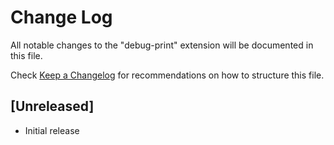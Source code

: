 # Change Log

All notable changes to the "debug-print" extension will be documented in this file.

Check [Keep a Changelog](http://keepachangelog.com/) for recommendations on how to structure this file.

## [Unreleased]

- Initial release